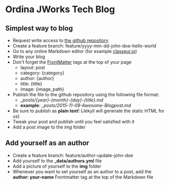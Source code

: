 # Ordina JWorks Tech Blog
## Simplest way to blog
- Request write access to [the github repository](https://github.com/ordina-jworks/ordina-jworks.github.io)
- Create a feature branch: feature/yyyy-mm-dd-john-doe-hello-world
- Go to any online Markdown editor (for example [classeur.io](https://app.classeur.io))
- Write your blog
- Don't forget the [FrontMatter](http://jekyllrb.com/docs/frontmatter/) tags at the top of your page
	- layout: post
	- category: {category}
	- author: {author}
	- title: {title}
	- image: {image_path}
- Publish the file to the github repository using the following file format:
	- *_posts/{year}-{month}-{day}-{title}.md*
	- **example**: *_posts/2015-11-09-Awesome-Blogpost.md*
- Be sure to publish as **plain text**! (Jekyll will generate the static HTML for us)
- Tweak your post and publish until you feel satisfied with it
- Add a post image to the *img* folder

## Add yourself as an author
- Create a feature branch: feature/author-update-john-doe
- Add yourself to the **_data/authors.yml** file
- Add a picture of yourself to the **img** folder
- Whenever you want to set yourself as an author to a post, add the **author: your-name** Frontmatter tag at the top of the Markdown file
